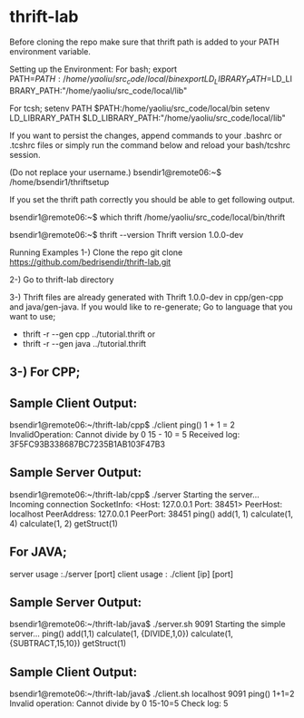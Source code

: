# thrift-lab
Before cloning the repo make sure that thrift path is added to your PATH environment variable.

Setting up the Environment:
For bash;
export PATH=$PATH:/home/yaoliu/src_code/local/bin
export LD_LIBRARY_PATH=$LD_LIBRARY_PATH:"/home/yaoliu/src_code/local/lib"

For tcsh;
setenv PATH $PATH:/home/yaoliu/src_code/local/bin
setenv LD_LIBRARY_PATH $LD_LIBRARY_PATH:"/home/yaoliu/src_code/local/lib"

If you want to persist the changes, append commands to your .bashrc or .tcshrc files or 
simply run the command below and reload your bash/tcshrc session.

(Do not replace your username.)
bsendir1@remote06:~$ /home/bsendir1/thriftsetup

If you set the thrift path correctly you should be able to get following output.

bsendir1@remote06:~$ which thrift
/home/yaoliu/src_code/local/bin/thrift

bsendir1@remote06:~$ thrift --version
Thrift version 1.0.0-dev

Running Examples
1-) Clone the repo
git clone https://github.com/bedrisendir/thrift-lab.git

2-) Go to thrift-lab directory

3-) Thrift files are already generated with Thrift 1.0.0-dev in cpp/gen-cpp and java/gen-java. 
If you would like to re-generate;
Go to language that you want to use;

- thrift -r --gen cpp ../tutorial.thrift
or
- thrift -r --gen java ../tutorial.thrift

3-)
For CPP;
--------------------

Sample Client Output:
-------------------------
bsendir1@remote06:~/thrift-lab/cpp$ ./client
ping()
1 + 1 = 2
InvalidOperation: Cannot divide by 0
15 - 10 = 5
Received log: 3F5FC93B338687BC7235B1AB103F47B3


Sample Server Output:
--------------------------
bsendir1@remote06:~/thrift-lab/cpp$ ./server
Starting the server...
Incoming connection
	SocketInfo: <Host: 127.0.0.1 Port: 38451>
	PeerHost: localhost
	PeerAddress: 127.0.0.1
	PeerPort: 38451
ping()
add(1, 1)
calculate(1, 4)
calculate(1, 2)
getStruct(1)


For JAVA;
--------------------------
server usage :./server [port]
client usage : ./client [ip] [port]

Sample Server Output:
--------------------------
bsendir1@remote06:~/thrift-lab/java$ ./server.sh 9091
Starting the simple server...
ping()
add(1,1)
calculate(1, {DIVIDE,1,0})
calculate(1, {SUBTRACT,15,10})
getStruct(1)


Sample Client Output:
----------------------------
bsendir1@remote06:~/thrift-lab/java$ ./client.sh localhost 9091
ping()
1+1=2
Invalid operation: Cannot divide by 0
15-10=5
Check log: 5

